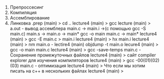 1. Препроссесинг
2. Компиляция
3. Ассемблирование
4. Линковка
.prep (main) > cd ..
lecture4 (main) >  gcc 
lecture (main) > 
a.out - вывод ассемблера
main.c -> main.i ->(c помощью gcc -S main.c) main.s -> main.o -> main* 
gcc -o main main.c -> main*
lecture4 (main) > gcc -E main.c > main.i
lecture4 (main) > hx main.i
lecture4 (main) > nm main.o - 
lectire4 (main) objdump -t main.o
lecure4 (main) > gcc -o main main.c
lecture4 (main) > gcc -save-temps main.c - Сохранение промежуточных файлов
lecture4 (main) > 
сайт compiler explorer для изучения компиляторов
lecture4 (main) > gcc -00(01)(02)(03) main.c - оптимизация
lecture4 (main) > 
Что если мы хотим писать на c++  в нескольких файлах
lecture4 (main) > 

